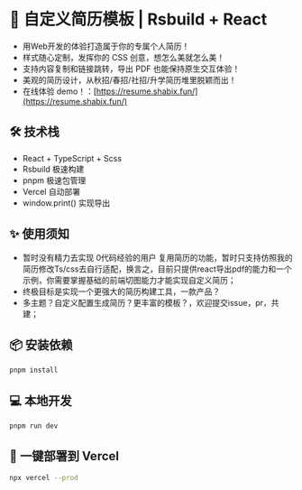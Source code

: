 # 🚀 自定义简历模板 | Rsbuild + React

- 用Web开发的体验打造属于你的专属个人简历！
- 样式随心定制，发挥你的 CSS 创意，想怎么美就怎么美！
- 支持内容复制和链接跳转，导出 PDF 也能保持原生交互体验！
- 美观的简历设计，从秋招/春招/社招/升学简历堆里脱颖而出！
- 在线体验 demo！：[https://resume.shabix.fun/](https://resume.shabix.fun/)

## 🛠 技术栈

- React + TypeScript + Scss
- Rsbuild 极速构建
- pnpm 极速包管理
- Vercel 自动部署
- window.print() 实现导出

## ✨ 使用须知

- 暂时没有精力去实现 0代码经验的用户 复用简历的功能，暂时只支持仿照我的简历修改Ts/css去自行适配，换言之，目前只提供react导出pdf的能力和一个示例，你需要掌握基础的前端切图能力才能实现自定义简历；
- 终极目标是实现一个更强大的简历构建工具，一款产品？
- 多主题？自定义配置生成简历？更丰富的模板？，欢迎提交issue，pr，共建；

## 📦 安装依赖

```bash
pnpm install
```

## 💻 本地开发

```bash
pnpm run dev
```

## 🚀 一键部署到 Vercel

```bash
npx vercel --prod
```
